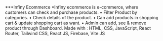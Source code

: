 ***Infiny Ecommerce
*Infiny ecommerce is e-commerce, where customers can check and purchase products.
•	Filter Product by categories.
•	Check details of the product.
•	Can add products in shopping cart & update shopping cart as want.
•	Admin can add, see & remove product through Dashboard.
Made with : HTML, CSS, JavaScript, React Router, Tailwind CSS,  React JS, Firebase, Vite JS
